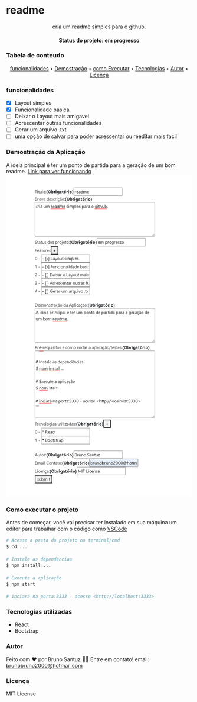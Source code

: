 # readme
<p align="center">cria um readme simples para o github.</p>
<h4 align="center"> Status do projeto: em progresso</h4>

### Tabela de conteudo

<p align="center">
<a href="#funcionalidades">funcionalidades</a> • 
<a href="#Demostração-da-Aplicação">Demostração</a> • 
<a href="#Como-executar-o-projeto">como Executar</a> • 
<a href="#Tecnologias-utilizadas">Tecnologias</a> •   
<a href="#autor">Autor</a> •
<a href="#licença">Licença</a> 
</p>

### funcionalidades
- [x] Layout simples
- [x] Funcionalidade basica
- [ ] Deixar o Layout mais amigavel
- [ ] Acrescentar outras funcionalidades
- [ ] Gerar um arquivo .txt 
- [ ] uma opção de salvar para poder acrescentar ou reeditar mais facil

### Demostração da Aplicação
A ideia principal é ter um ponto de partida para a geração de um bom readme.
[Link para ver funcionando](https://resplendent-pothos-70778f.netlify.app/)
![Tela da aplicação.](./project.png)



### Como executar o projeto


Antes de começar, você vai precisar ter instalado em sua máquina um editor para trabalhar com o código como [VSCode](https://code.visualstudio.com/)

```bash
# Acesse a pasta do projeto no terminal/cmd
$ cd ...

# Instale as dependências
$ npm install ...

# Execute a aplicação 
$ npm start

# inciará na porta:3333 - acesse <http://localhost:3333>
```
            
### Tecnologias utilizadas
* React
* Bootstrap

### Autor
Feito com ❤️ por Bruno Santuz 👋🏽 Entre em contato!
email: brunobruno2000@hotmail.com

### Licença
MIT License
